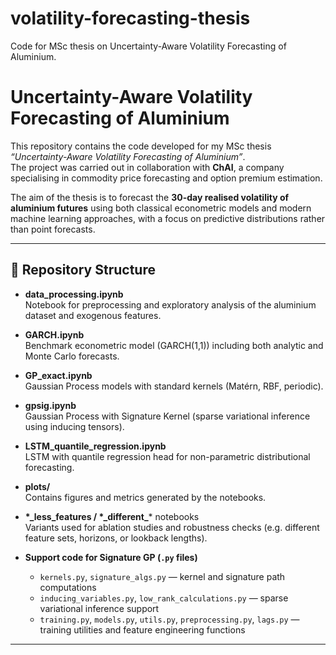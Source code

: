 # volatility-forecasting-thesis
Code for MSc thesis on Uncertainty-Aware Volatility Forecasting of Aluminium.

# Uncertainty-Aware Volatility Forecasting of Aluminium

This repository contains the code developed for my MSc thesis *“Uncertainty-Aware Volatility Forecasting of Aluminium”*.  
The project was carried out in collaboration with **ChAI**, a company specialising in commodity price forecasting and option premium estimation.

The aim of the thesis is to forecast the **30-day realised volatility of aluminium futures** using both classical econometric models and modern machine learning approaches, with a focus on predictive distributions rather than point forecasts.

---

## 📂 Repository Structure

- **data_processing.ipynb**  
  Notebook for preprocessing and exploratory analysis of the aluminium dataset and exogenous features.

- **GARCH.ipynb**  
  Benchmark econometric model (GARCH(1,1)) including both analytic and Monte Carlo forecasts.

- **GP_exact.ipynb**  
  Gaussian Process models with standard kernels (Matérn, RBF, periodic).

- **gpsig.ipynb**  
  Gaussian Process with Signature Kernel (sparse variational inference using inducing tensors).

- **LSTM_quantile_regression.ipynb**  
  LSTM with quantile regression head for non-parametric distributional forecasting.

- **plots/**  
  Contains figures and metrics generated by the notebooks.

- **\*_less_features / \*_different\_*** notebooks  
  Variants used for ablation studies and robustness checks (e.g. different feature sets, horizons, or lookback lengths).

- **Support code for Signature GP (`.py` files)**  
  - `kernels.py`, `signature_algs.py` — kernel and signature path computations  
  - `inducing_variables.py`, `low_rank_calculations.py` — sparse variational inference support  
  - `training.py`, `models.py`, `utils.py`, `preprocessing.py`, `lags.py` — training utilities and feature engineering functions

---
